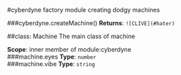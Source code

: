 #cyberdyne
factory module creating dodgy machines

  
###cyberdyne.createMachine()
**Returns**: `![CLIVE](#hater)`  

##class: Machine
The main class of machine

**Scope**: inner member of module:cyberdyne  
###machine.eyes
**Type**: `number`  
###machine.vibe
**Type**: `string`  

